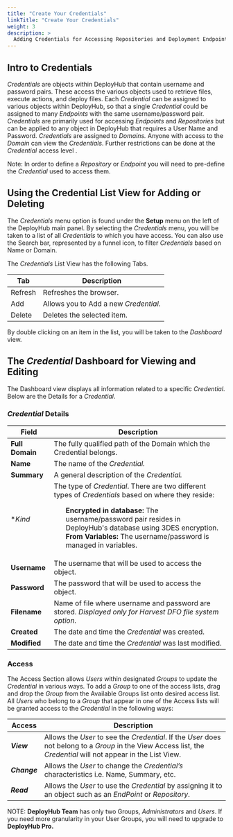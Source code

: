 ```yaml
---
title: "Create Your Credentials"
linkTitle: "Create Your Credentials"
weight: 3
description: >
  Adding Credentials for Accessing Repositories and Deployment Endpoints.
---
```


## Intro to Credentials

_Credentials_ are objects within DeployHub that contain username and password pairs. These access the various objects used to retrieve files, execute actions, and deploy files. Each _Credential_ can be assigned to various objects within DeployHub, so that a single _Credential_ could be assigned to many _Endpoints_ with the same username/password pair. _Credentials_ are primarily used for accessing _Endpoints_ and _Repositories_ but can be applied to any object in DeployHub that requires a User Name and Password. _Credentials_ are assigned to _Domains._ Anyone with access to the _Domain_ can view the _Credentials_. Further restrictions can be done at the _Credential_ access level .

Note:  In order to define a _Repository_ or _Endpoint_ you will need to pre-define the _Credential_ used to access them.

## Using the Credential List View for Adding or Deleting

The _Credentials_ menu option is found under the **Setup** menu on the left of the DeployHub main panel. By selecting the _Credentials_ menu, you will be taken to a list of all _Credentials_ to which you have access. You can also use the Search bar, represented by a funnel icon, to filter _Credentials_ based on Name or Domain.

The _Credentials_ List View has the following Tabs.

| Tab | Description |
| --- | --- |
|Refresh | Refreshes the browser. |
| Add | Allows you to Add a new _Credential_. |
| Delete | Deletes the selected item. |

By double clicking on an item in the list, you will be taken to the _Dashboard_ view.

## The _Credential_ Dashboard for Viewing and Editing

The Dashboard view displays all information related to a specific _Credential_.  Below are the Details for a _Credential_.

### _Credential_ Details

| Field | Description |
| --- | --- |
| **Full Domain** | The fully qualified path of the Domain which the Credential belongs. |
| **Name** | The name of the _Credential._ |
| **Summary** | A general description of the _Credential._ |
| **Kind* | The type of _Credential_. There are two different types of _Credentials_ based on where they reside:<ul style="list-style-type: none;"><li>**Encrypted in database:** The username/password pair resides in DeployHub's database using 3DES encryption.</li><li>**From Variables:** The username/password is managed in variables.</li><ul style="list-style-type: none;"> |
| **Username** | The username that will be used to access the object. |
| **Password** | The password that will be used to access the object. |
| **Filename** | Name of file where username and password are stored. _Displayed only for Harvest DFO file system option._ |
| **Created** | The date and time the _Credential_ was created. |
| **Modified** | The date and time the _Credential_ was last modified. |

### Access

The Access Section allows _Users_ within designated _Groups_ to update the _Credential_ in various ways. To add a _Group_ to one of the access lists, drag and drop the _Group_ from the Available Groups list onto desired access list. All _Users_ who belong to a _Group_ that appear in one of the Access lists will be granted access to the _Credential_ in the following ways:

| Access | Description |
| --- | --- |
| _**View**_ | Allows the _User_ to see the _Credential_. If the _User_ does not belong to a _Group_ in the View Access list, the _Credential_ will not appear in the List View. |
| _**Change**_ | Allows the _User_ to change the _Credential’s_ characteristics i.e. Name, Summary, etc. |
| _**Read**_ | Allows the _User_ to use the _Credential_ by assigning it to an object such as an _EndPoint_ or _Repository_. |

NOTE: **DeployHub Team** has only two Groups, _Administrators_ and _Users_. If you need more granularity in your User Groups, you will need to upgrade to **DeployHub Pro.**
